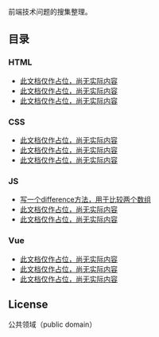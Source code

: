 前端技术问题的搜集整理。

## 目录

### HTML
- [此文档仅作占位，尚无实际内容](docs/html/issue-1.md)
- [此文档仅作占位，尚无实际内容](docs/html/issue-2.md)
- [此文档仅作占位，尚无实际内容](docs/html/issue-3.md)
### CSS
- [此文档仅作占位，尚无实际内容](docs/css/issue-1.md)
- [此文档仅作占位，尚无实际内容](docs/css/issue-2.md)
- [此文档仅作占位，尚无实际内容](docs/css/issue-3.md)
### JS
- [写一个difference方法，用于比较两个数组](docs/js/issue-1.md)
- [此文档仅作占位，尚无实际内容](docs/js/issue-2.md)
- [此文档仅作占位，尚无实际内容](docs/js/issue-3.md)
### Vue
- [此文档仅作占位，尚无实际内容](docs/vue/issue-1.md)
- [此文档仅作占位，尚无实际内容](docs/vue/issue-2.md)
- [此文档仅作占位，尚无实际内容](docs/vue/issue-3.md)

## License

公共领域（public domain）
